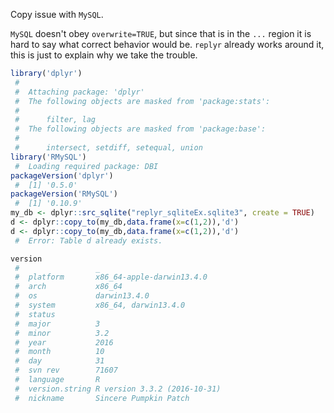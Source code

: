 Copy issue with `MySQL`.

<!-- Generated from .Rmd. Please edit that file -->
`MySQL` doesn't obey `overwrite=TRUE`, but since that is in the `...` region it is hard to say what correct behavior would be. `replyr` already works around it, this is just to explain why we take the trouble.

``` r
library('dplyr')
 #  
 #  Attaching package: 'dplyr'
 #  The following objects are masked from 'package:stats':
 #  
 #      filter, lag
 #  The following objects are masked from 'package:base':
 #  
 #      intersect, setdiff, setequal, union
library('RMySQL')
 #  Loading required package: DBI
packageVersion('dplyr')
 #  [1] '0.5.0'
packageVersion('RMySQL')
 #  [1] '0.10.9'
my_db <- dplyr::src_sqlite("replyr_sqliteEx.sqlite3", create = TRUE)
d <- dplyr::copy_to(my_db,data.frame(x=c(1,2)),'d')
d <- dplyr::copy_to(my_db,data.frame(x=c(1,2)),'d')
 #  Error: Table d already exists.
```

``` r
version
 #                 _                           
 #  platform       x86_64-apple-darwin13.4.0   
 #  arch           x86_64                      
 #  os             darwin13.4.0                
 #  system         x86_64, darwin13.4.0        
 #  status                                     
 #  major          3                           
 #  minor          3.2                         
 #  year           2016                        
 #  month          10                          
 #  day            31                          
 #  svn rev        71607                       
 #  language       R                           
 #  version.string R version 3.3.2 (2016-10-31)
 #  nickname       Sincere Pumpkin Patch
```

